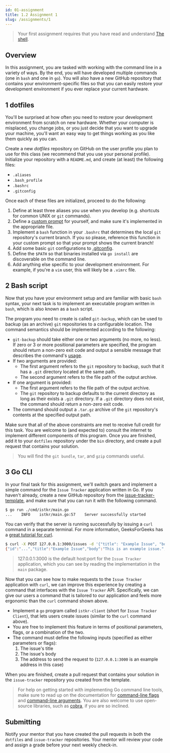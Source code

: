 ```yaml
---
id: 01-assignment
title: 1.2 Assignment 1
slug: /assignments/1
---
```


> Your first assignment requires that you have read and understand
> [The shell](./01-lesson.md).

## Overview

In this assignment, you are tasked with working with the command line in
a variety of ways. By the end, you will have developed multiple commands
(one in `bash` and one in `go`). You will also have a new GitHub repository
that contains your environment-specific files so that you can easily restore
your development environment if you ever replace your current hardware.

## 1 dotfiles

You'll be surprised at how often you need to restore your development
environment from scratch on new hardware. Whether your computer is misplaced,
you change jobs, or you just decide that you want to upgrade your machine,
you'll want an easy way to get things working as you like them quickly as you
can.

Create a new *dotfiles* repository on GitHub on the user profile you plan
to use for this class (we recommend that you use your personal profile).
Initialize your repository with a `README.md`, and create (at least) the
following files:

* `.aliases`
* `.bash_profile`
* `.bashrc`
* `.gitconfig`

Once each of these files are initialized, proceed to do the following:

1. Define at least three aliases you use when you develop (e.g. shortcuts
   for common UNIX or `git` commands).
2. Define a [custom prompt][1] for yourself, and make sure it's implemented
   in the appropriate file.
3. Implement a `bash` function in your `.bashrc` that determines the local
   `git` repository's current branch. If you so please, reference this
   function in your custom prompt so that your prompt shows the current
   branch!
4. Add some basic `git` configurations to [.gitconfig][2].
5. Define the `$PATH` so that binaries installed via `go install` are
   discoverable on the command line.
6. Add anything else specific to your development environment. For example,
   if you're a `vim` user, this will likely be a `.vimrc` file.

  [1]: https://phoenixnap.com/kb/change-bash-prompt-linux
  [2]: https://git-scm.com/docs/git-config

## 2 Bash script

Now that you have your environment setup and are familiar with basic `bash` syntax,
your next task is to implement an executable program written in `bash`, which is
also known as a `bash` script.

The program you need to create is called `git-backup`, which can be used to backup
(as an archive) `git` repositories to a configurable location. The command semantics
should be implemented according to the following:

* `git-backup` should take either one or two arguments (no more, no less). If zero or
  3 or more positional parameters are specified, the program should return a non-zero
  exit code and output a sensible message that describes the command's [usage][3].
* If two arguments are provided:
  * The first argument refers to the `git` repository to backup, such that it has
    a `.git` directory located at the same path.
  * The second argument refers to the file path of the output archive.
* If one argument is provided:
  * The first argument refers to the file path of the output archive.
  * The `git` repository to backup defaults to the current directory as long as their
    exists a `.git` directory. If a `.git` directory does not exist, the command should
    return a non-zero exit code.
* The command should output a `.tar.gz` archive of the `git` repository's contents at the
  specified output path.

Make sure that all of the above constraints are met to receive full credit for this task.
You are welcome to (and expected to) consult the internet to implement different components
of this program. Once you are finished, add it to your `dotfiles` repository under the `bin`
directory, and create a pull request that contains your solution.

> You will find the `git bundle`, `tar`, and `gzip` commands useful.

  [3]: https://en.wikipedia.org/wiki/Usage_message

## 3 Go CLI

In your final task for this assignment, we'll switch gears and implement a simple command for
the `Issue Tracker` application written in Go. If you haven't already, create a new GitHub
repository from the [issue-tracker-template][4], and make sure that you can run it with
the following command.

```sh
$ go run ./cmd/istkr/main.go
...    INFO    istkr/main.go:57    Server successfully started
```

You can verify that the server is running successfully by issuing a `curl` command in a
separate terminal. For more information, GeeksForGeeks has a [great tutorial for curl][5].

```sh
$ curl -X POST 127.0.0.1:3000/issues -d '{"title": "Example Issue", "body": "This is an example issue."}'
{"id":"...","title":"Example Issue","body":"This is an example issue.","created_at":"...","updated_at":"..."}
```

> 127.0.0.1:3000 is the default host:port for the `Issue Tracker` application, which you can
> see by reading the implementation in the `main` package.

Now that you can see how to make requests to the `Issue Tracker` application with `curl`,
we can improve this experience by creating a command that interfaces with the `Issue Tracker`
API. Specifically, we can give our users a command that is tailored to our application and
feels more ergonomic than the `curl` command shown above.

* Implement a `go` program called `istkr-client` (short for `Issue Tracker Client`), that
  lets users create issues (similar to the `curl` command above).
* You are free to implement this feature in terms of positional parameters, flags, or a
  combination of the two.
* The command must define the following inputs (specified as either parameters or flags):
  1. The issue's title
  2. The issue's body
  3. The address to send the request to (`127.0.0.1:3000` is an example address in this case)

When you are finished, create a pull request that contains your solution in the `issue-tracker`
repository you created from the template.

> For help on getting started with implementing Go command line tools, make sure to read up
> on the documentation for [command-line flags][6] and [command-line arguments][7]. You are
> also welcome to use open-source libraries, such as [cobra][8], if you are so inclined.

  [4]: https://github.com/amckinney/issue-tracker-template
  [5]: https://www.geeksforgeeks.org/curl-command-in-linux-with-examples
  [6]: https://gobyexample.com/command-line-flags
  [7]: https://gobyexample.com/command-line-arguments
  [8]: https://github.com/spf13/cobra

## Submitting

Notify your mentor that you have created the pull requests in both the `dotfiles` and `issue-tracker`
repositories. Your mentor will review your code and assign a grade before your next weekly check-in.
